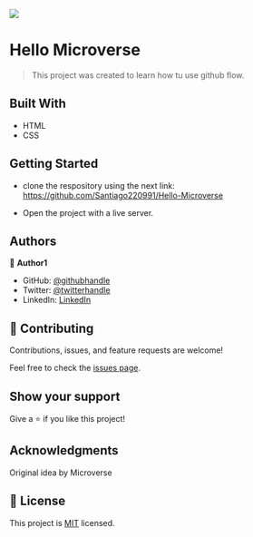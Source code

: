 ![](https://img.shields.io/badge/Microverse-blueviolet)

# Hello Microverse

> This project was created to learn how tu use github flow.


## Built With

- HTML
- CSS


## Getting Started

- clone the respository using the next link: https://github.com/Santiago220991/Hello-Microverse

- Open the project with a live server.


## Authors

👤 **Author1**

- GitHub: [@githubhandle](https://github.com/Santiago220991) 
- Twitter: [@twitterhandle](https://twitter.com/SanCardenas10)
- LinkedIn: [LinkedIn](https://www.linkedin.com/in/alexandersantiagocardenas/)


## 🤝 Contributing

Contributions, issues, and feature requests are welcome!

Feel free to check the [issues page](https://github.com/Santiago220991/Hello-Microverse/issues).

## Show your support

Give a ⭐️ if you like this project!

## Acknowledgments

Original idea by Microverse

## 📝 License

This project is [MIT](./LICENSE) licensed.